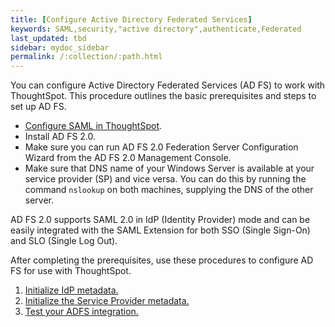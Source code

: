 ```yaml
---
title: [Configure Active Directory Federated Services]
keywords: SAML,security,"active directory",authenticate,Federated
last_updated: tbd
sidebar: mydoc_sidebar
permalink: /:collection/:path.html
---
```

You can configure Active Directory Federated Services (AD FS) to work with ThoughtSpot. This procedure outlines the basic prerequisites and steps to set up AD FS.

-   [Configure SAML in ThoughtSpot](ts-as-sp.html#).
-   Install AD FS 2.0.
-   Make sure you can run AD FS 2.0 Federation Server Configuration Wizard from the AD FS 2.0 Management Console.
-   Make sure that DNS name of your Windows Server is available at your service provider (SP) and vice versa. You can do this by running the command `nslookup` on both machines, supplying the DNS of the other server.

AD FS 2.0 supports SAML 2.0 in IdP (Identity Provider) mode and can be easily integrated with the SAML Extension for both SSO (Single Sign-On) and SLO (Single Log Out).

After completing the prerequisites, use these procedures to configure AD FS for use with ThoughtSpot.

1. [Initialize IdP metadata.](initialize-IDP.html)
2. [Initialize the Service Provider metadata.](initialize-SP.html)
3. [Test your ADFS integration.](test-ADFS.html)
